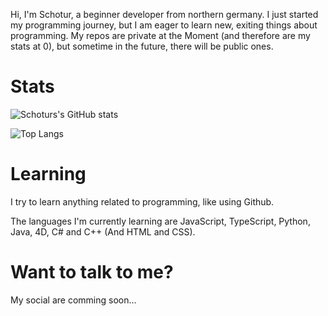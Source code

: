 Hi, I'm Schotur, a beginner developer from northern germany. I just started my programming journey, but I am eager to learn new, exiting things about programming. 
My repos are private at the Moment (and therefore are my stats at 0), but sometime in the future, there will be public ones.


# Stats
![Schoturs's GitHub stats](https://github-readme-stats.vercel.app/api?username=Schotur&show_icons=true&theme=gotham)

![Top Langs](https://github-readme-stats.vercel.app/api/top-langs/?username=Schotur&langs_count=8&theme=gotham)



# Learning

I try to learn anything related to programming, like using Github. 

The languages I'm currently learning are JavaScript, TypeScript, Python, Java, 4D, C# and C++ (And HTML and CSS).


# Want to talk to me?

My social are comming soon...


<!--
- 👋 Hi, I’m @Schotur
- 👀 I’m interested in ...
- 🌱 I’m currently learning ...
- 💞️ I’m looking to collaborate on ...
- 📫 How to reach me ...
- 😄 Pronouns: ...
- ⚡ Fun fact: ...
-->
<!---
Schotur/Schotur is a ✨ special ✨ repository because its `README.md` (this file) appears on your GitHub profile.
You can click the Preview link to take a look at your changes.
--->
